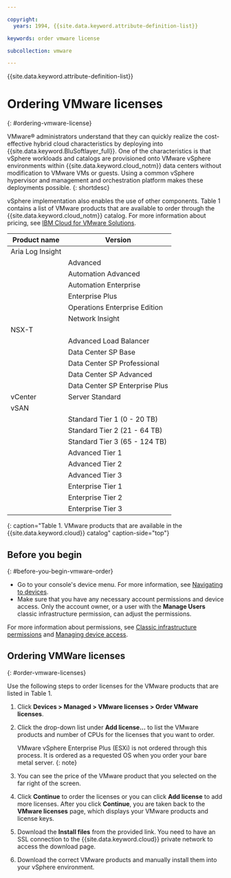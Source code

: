 ```yaml
---

copyright:
  years: 1994, {{site.data.keyword.attribute-definition-list}}

keywords: order vmware license

subcollection: vmware

---
```


{{site.data.keyword.attribute-definition-list}}

# Ordering VMware licenses
{: #ordering-vmware-license}

VMware&reg; administrators understand that they can quickly realize the cost-effective hybrid cloud characteristics by deploying into {{site.data.keyword.BluSoftlayer_full}}. One of the characteristics is that vSphere workloads and catalogs are provisioned onto VMware vSphere environments within {{site.data.keyword.cloud_notm}} data centers without modification to VMware VMs or guests. Using a common vSphere hypervisor and management and orchestration platform makes these deployments possible.
{: shortdesc}

vSphere implementation also enables the use of other components. Table 1 contains a list of VMware products that are available to order through the {{site.data.keyword.cloud_notm}} catalog. For more information about pricing, see [IBM Cloud for VMware Solutions](https://www.ibm.com/cloud/vmware).

|Product name| Version |
|---|---|
| Aria Log Insight | |
| | Advanced |
| | Automation Advanced|
| | Automation Enterprise|
| | Enterprise Plus|
| | Operations Enterprise Edition|
| | Network Insight|
| NSX-T| |
| | Advanced Load Balancer|
| | Data Center SP Base|
| | Data Center SP Professional|
| | Data Center SP Advanced|
| | Data Center SP Enterprise Plus|
| vCenter | Server Standard |
| vSAN | |
| | Standard Tier 1 (0 - 20 TB)|
| | Standard Tier 2 (21 - 64 TB)|
|  | Standard Tier 3 (65 - 124 TB)|
|  | Advanced Tier 1 |
|  | Advanced Tier 2 |
|  | Advanced Tier 3 |
|  | Enterprise Tier 1 |
|  | Enterprise Tier 2 |
|  | Enterprise Tier 3 |
{: caption="Table 1. VMware products that are available in the {{site.data.keyword.cloud}} catalog" caption-side="top"}

## Before you begin
{: #before-you-begin-vmware-order}
* Go to your console's device menu. For more information, see [Navigating to devices](/docs/bare-metal?topic=virtual-servers-navigating-devices).
* Make sure that you have any necessary account permissions and device access. Only the account owner, or a user with the **Manage Users** classic infrastructure permission, can adjust the permissions.

For more information about permissions, see [Classic infrastructure permissions](/docs/account?topic=account-infrapermission#infrapermission) and [Managing device access](/docs/virtual-servers?topic=virtual-servers-managing-device-access).

## Ordering VMWare licenses
{: #order-vmware-licenses}

Use the following steps to order licenses for the VMware products that are listed in Table 1.

1. Click **Devices > Managed > VMware licenses > Order VMware licenses**.
1. Click the drop-down list under **Add license...** to list the VMware products and number of CPUs for the licenses that you want to order.

   VMware vSphere Enterprise Plus (ESXi) is not ordered through this process. It is ordered as a requested OS when you order your bare metal server.
   {: note}

1. You can see the price of the VMware product that you selected on the far right of the screen.
1. Click **Continue** to order the licenses or you can click **Add license** to add more licenses. After you click **Continue**, you are taken back to the **VMware licenses** page, which displays your VMware products and license keys.
1. Download the **Install files** from the provided link. You need to have an SSL connection to the {{site.data.keyword.cloud}} private network to access the download page.
1. Download the correct VMware products and manually install them into your vSphere environment.
